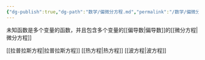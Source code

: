 ```yaml
---
{"dg-publish":true,"dg-path":"数学/偏微分方程.md","permalink":"/数学/偏微分方程/","noteIcon":"","created":"2024-04-16T13:01:27.316+08:00","updated":"2024-04-16T19:32:08.939+08:00"}
---
```


未知函数是多个变量的函数，并且包含多个变量的[[偏导数\|偏导数]]的[[微分方程\|微分方程]]

[[拉普拉斯方程\|拉普拉斯方程]]
[[热方程\|热方程]]
[[波方程\|波方程]]


